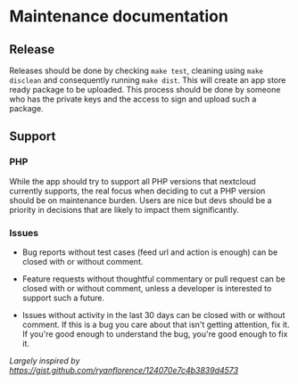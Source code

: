 # Maintenance documentation

## Release
Releases should be done by checking `make test`, cleaning using `make disclean` and consequently running `make dist`.
This will create an app store ready package to be uploaded. 
This process should be done by someone who has the private keys and the access to sign and upload such a package.

## Support
### PHP
While the app should try to support all PHP versions that nextcloud currently supports,
the real focus when deciding to cut a PHP version should be on maintenance burden. 
Users are nice but devs should be a priority in decisions that are likely to impact them significantly.

### Issues
- Bug reports without test cases (feed url and action is enough) can be closed with or without comment.

- Feature requests without thoughtful commentary or pull request can be closed with or without comment,
unless a developer is interested to support such a future.

- Issues without activity in the last 30 days can be closed with or without comment.
If this is a bug you care about that isn't getting attention, fix it. 
If you're good enough to understand the bug, you're good enough to fix it.


_Largely inspired by https://gist.github.com/ryanflorence/124070e7c4b3839d4573_
